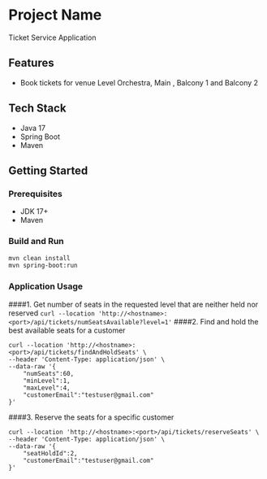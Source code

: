 # Project Name

Ticket Service Application

## Features
- Book tickets for venue Level Orchestra, Main , Balcony 1 and Balcony 2


## Tech Stack
- Java 17
- Spring Boot
- Maven

## Getting Started

### Prerequisites
- JDK 17+
- Maven

### Build and Run

```bash
mvn clean install
mvn spring-boot:run
```

### Application Usage
####1. Get number of seats in the requested level that are neither held nor reserved
```curl --location 'http://<hostname>:<port>/api/tickets/numSeatsAvailable?level=1'```
####2. Find and hold the best available seats for a customer
```
curl --location 'http://<hostname>:<port>/api/tickets/findAndHoldSeats' \
--header 'Content-Type: application/json' \
--data-raw '{
    "numSeats":60,
    "minLevel":1,
    "maxLevel":4,
    "customerEmail":"testuser@gmail.com"
}'
```
####3. Reserve the seats for a specific customer
```
curl --location 'http://<hostname>:<port>/api/tickets/reserveSeats' \
--header 'Content-Type: application/json' \
--data-raw '{
    "seatHoldId":2,
    "customerEmail":"testuser@gmail.com"
}'
```
